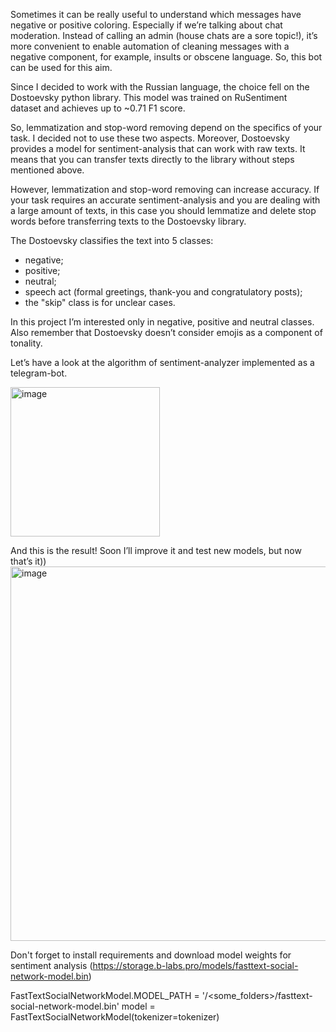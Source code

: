 Sometimes it can be really useful to understand which messages have negative or positive coloring. Especially if we’re talking about chat moderation. Instead of calling an admin (house chats are a sore topic!), it’s more convenient to enable automation of cleaning messages with a negative component, for example, insults or obscene language. So, this bot can be used for this aim.

Since I decided to work with the Russian language, the choice fell on the Dostoevsky python library. This model was trained on RuSentiment dataset and achieves up to ~0.71 F1 score.

So, lemmatization and stop-word removing depend on the specifics of your task. I decided not to use these two aspects. Moreover, Dostoevsky provides a model for sentiment-analysis that can work with raw texts. It means that you can transfer texts directly to the library without steps mentioned above.

However, lemmatization and stop-word removing can increase accuracy. If your task requires an accurate sentiment-analysis and you are dealing with a large amount of texts, in this case you should lemmatize and delete stop words before transferring texts to the Dostoevsky library. 

The Dostoevsky classifies the text into 5 classes:
- negative;
- positive;
- neutral;
- speech act (formal greetings, thank-you and congratulatory posts);
- the "skip" class is for unclear cases.

In this project I’m interested only in negative, positive and neutral classes. Also remember that Dostoevsky doesn’t consider emojis as a component of tonality.

Let’s have a look at the algorithm of sentiment-analyzer implemented as a telegram-bot.

<img width="239" alt="image" src="https://github.com/NataliaKalinina13/sentiment_analyser_bot/assets/85068191/281b8c5c-cc0e-4754-9816-6e738ac3bd50">



And this is the result! Soon I’ll improve it and test new models, but now that’s it))
<img width="599" alt="image" src="https://github.com/NataliaKalinina13/sentiment_analyser_bot/assets/85068191/b4b5fe3a-72a1-4e77-946b-25a0f437e31f">



Don't forget to install requirements and download model weights for sentiment analysis (https://storage.b-labs.pro/models/fasttext-social-network-model.bin)

FastTextSocialNetworkModel.MODEL_PATH = '/<some_folders>/fasttext-social-network-model.bin' model = FastTextSocialNetworkModel(tokenizer=tokenizer)

